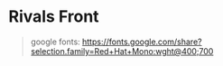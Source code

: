# Rivals Front

> google fonts: https://fonts.google.com/share?selection.family=Red+Hat+Mono:wght@400;700